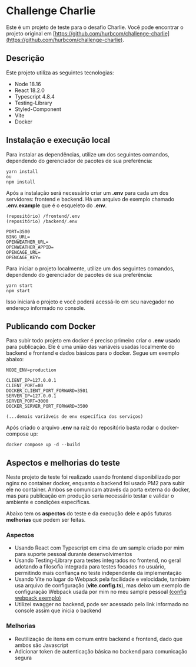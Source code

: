 # Challenge Charlie

Este é um projeto de teste para o desafio Charlie. Você pode encontrar o projeto original em [https://github.com/hurbcom/challenge-charlie](https://github.com/hurbcom/challenge-charlie).

## Descrição

Este projeto utiliza as seguintes tecnologias:

- Node 18.16
- React 18.2.0
- Typescript 4.8.4
- Testing-Library
- Styled-Component
- Vite
- Docker

## Instalação e execução local

Para instalar as dependências, utilize um dos seguintes comandos, dependendo do gerenciador de pacotes de sua preferência:

```shell
yarn install
ou
npm install
```

Após a instalação será necessário criar um **.env** para cada um dos servidores: frontend e backend. Há um arquivo de exemplo chamado **.env.example** que é o esqueleto do **.env**.

```shell
(repositório) /frontend/.env
(repositório) /backend/.env
```

```shell
PORT=3500
BING_URL=
OPENWEATHER_URL=
OPENWEATHER_APPID=
OPENCAGE_URL=
OPENCAGE_KEY=
```

Para iniciar o projeto localmente, utilize um dos seguintes comandos, dependendo do gerenciador de pacotes de sua preferência:

```shell
yarn start
npm start
```

Isso iniciará o projeto e você poderá acessá-lo em seu navegador no endereço informado no console.


## Publicando com Docker

Para subir todo projeto em docker é preciso primeiro criar o **.env** usado para publicação. Ele é uma união das variáveis usadas localmente do backend e frontend e dados básicos para o docker. Segue um exemplo abaixo:

```shell
NODE_ENV=production

CLIENT_IP=127.0.0.1
CLIENT_PORT=80
DOCKER_CLIENT_PORT_FORWARD=3501
SERVER_IP=127.0.0.1
SERVER_PORT=3000
DOCKER_SERVER_PORT_FORWARD=3500

(...demais variáveis de env específica dos serviços)
```

Após criado o arquivo **.env** na raíz do repositório basta rodar o docker-compose up:

```shell
docker compose up -d --build
```

## Aspectos e melhorias do teste

Neste projeto de teste foi realizado usando frontend disponibilizado por nginx no container docker, enquanto o backend foi usado PM2 para subir ele no container. Ambos se comunicam através da porta externa do docker, mas para publicação em produção seria necessário testar e validar o ambiente e condições específicas.

Abaixo tem os **aspectos** do teste e da execução dele e após futuras **melhorias** que podem ser feitas.

### Aspectos
- Usando React com Typescript em cima de um sample criado por mim para suporte pessoal durante desenvolvimentos
- Usando Testing-Library para testes integrados no frontend, no geral adotando a filosofia integrada para testes focados no usuário, permitindo mais confiança no teste independente da implementação
- Usando Vite no lugar do Webpack pela facilidade e velocidade, também usa arquivo de configuração (**vite.config.ts**), mas deixo um exemplo de configuração Webpack usada por mim no meu sample pessoal [(config webpack exemplo)](https://github.com/vitorspadacio/react-sample/tree/main/config)
- Utilizei swagger no backend, pode ser acessado pelo link informado no console assim que inicia o backend

### Melhorias
- Reutilização de itens em comum entre backend e frontend, dado que ambos são Javascript
- Adicionar token de autenticação básica no backend para comunicação segura

